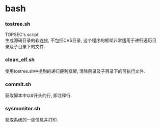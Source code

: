 # bash

### tostree.sh
TOPSEC's script   
生成源码目录的软连接, 不包括CVS目录, 这个程序的框架非常适用于递归遍历目录及子目录下的文件.

### clean_elf.sh
使用tostree.sh中提到的递归便利框架, 清除目录及子目录下的可执行文件.

### commit.sh
获取脚本中以#开头的行, 即注释行.

### sysmonitor.sh
获取系统的一些信息并打印.

